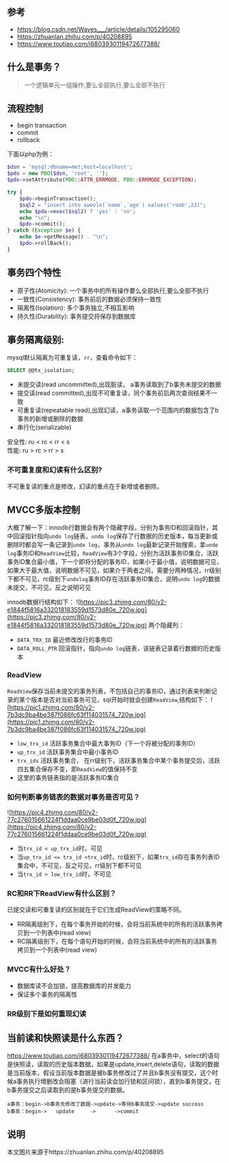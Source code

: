 ## 参考
- https://blog.csdn.net/Waves___/article/details/105295060
- https://zhuanlan.zhihu.com/p/40208895
- https://www.toutiao.com/i6803930119472677388/

## 什么是事务？
> 一个逻辑单元一组操作,要么全部执行,要么全部不执行

## 流程控制
- begin transaction
- commit
- rollback

下面以php为例：
```php
$dsn = 'mysql:dbname=met;host=localhost';
$pdo = new PDO($dsn, 'root', '');
$pdo->setAttribute(PDO::ATTR_ERRMODE, PDO::ERRMODE_EXCEPTION);

try {
    $pdo->beginTransaction();
    $sql2 = "insert into swoole(`name`,`age`) values('roob',23)";
    echo $pdo->exec($sql2) ? 'yes' : 'no';
    echo "\n";
    $pdo->commit();
} catch (Exception $e) {
    echo $e->getMessage() . "\n";
    $pdo->rollBack();
}
```

## 事务四个特性
- 原子性(Atomicity): 一个事务中的所有操作要么全部执行,要么全部不执行
- 一致性(Consistency): 事务前后的数据必须保持一致性
- 隔离性(Isolation): 多个事务独立,不相互影响
- 持久性(Durability): 事务提交将保存到数据库

## 事务隔离级别:
mysql默认隔离为可重复读，`rr`，查看命令如下：
```sql
SELECT @@tx_isolation;
```
- 未提交读(read uncommitted),出现脏读， a事务读取到了b事务未提交的数据
- 提交读(read committed),出现不可重复读，同个事务前后两次查询结果不一致
- 可重复读(repeatable read),出现幻读，a事务读取一个范围内的数据包含了b事务的新增或删除的数据
- 串行化(serializable)

安全性: ru < rc < rr < s  
性能: ru > rc > rr > s

### 不可重复度和幻读有什么区别?
不可重复读的重点是修改，幻读的重点在于新增或者删除。

## MVCC多版本控制
大概了解一下：innodb行数据会有两个隐藏字段，分别为事务ID和回滚指针，其中回滚指针指向`undo log`链表，`undo log`保存了行数据的历史版本，每当更新或删除时都会写一条记录到`undo log`，事务从`undo log`最新记录开始搜索，拿`undo log`事务ID和`ReadView`比较，`ReadView`有3个字段，分别为活跃事务ID集合，活跃事务ID集合最小值，下一个即将分配的事务ID，如果小于最小值，说明数据可见，如果大于最大值，说明数据不可见，如果介于两者之间，需要分两种情况，rr级别下都不可见，rc级别下`undolog`事务ID存在活跃事务ID集合，说明`undo log`的数据未提交，不可见，反之说明可见

innodb数据行结构如下：
![https://pic3.zhimg.com/80/v2-e1844f5816a332018183559d1573d80e_720w.jpg](https://pic3.zhimg.com/80/v2-e1844f5816a332018183559d1573d80e_720w.jpg)
两个隐藏列：
- `DATA_TRX_ID` 最近修改改行的事务ID
- `DATA_ROLL_PTR` 回滚指针，指向`undo log`链表，该链表记录着行数据的历史版本

### ReadView
`ReadView`保存当前未提交的事务列表，不包括自己的事务ID，通过列表来判断记录的某个版本是否对当前事务可见，sql开始时就会创建`ReadView`,结构如下：
![https://pic1.zhimg.com/80/v2-7b3dc9ba4be387f086fc63f114031574_720w.jpg](https://pic1.zhimg.com/80/v2-7b3dc9ba4be387f086fc63f114031574_720w.jpg)
- `low_trx_id` 活跃事务集合中最大事务ID（下一个将被分配的事务ID）
- `up_trx_id` 活跃事务集合中最小事务ID 
- `trx_ids`  活跃事务集合， 在rr级别下，活跃事务集合中某个事务提交后，活跃四五集合保存不变，即`ReadView`的值保持不变
- 这里的事务链表指的是活跃事务ID集合

### 如何判断事务链表的数据对事务是否可见？
![https://pic4.zhimg.com/80/v2-77c276015661224f1ddaa0ce9be03d0f_720w.jpg](https://pic4.zhimg.com/80/v2-77c276015661224f1ddaa0ce9be03d0f_720w.jpg)
- 当`trx_id < up_trx_id`时，可见
- 当`up_trx_id <= trx_id <trx_id`时，rc级别下，如果`trx_id`存在事务列表ID集合中，不可见，反之可见，rr级别下都不可见
- 当`trx_id > low_trx_id`时，不可见

### RC和RR下ReadView有什么区别？
已提交读和可重复读的区别就在于它们生成ReadView的策略不同。
- RR隔离级别下，在每个事务开始的时候，会将当前系统中的所有的活跃事务拷贝到一个列表中(read view) 
- RC隔离级别下，在每个语句开始的时候，会将当前系统中的所有的活跃事务拷贝到一个列表中(read view) 

### MVCC有什么好处？
- 数据库读不会加锁，提高数据库的并发能力
- 保证多个事务的隔离性

### RR级别下是如何重现幻读

## 当前读和快照读是什么东西？
https://www.toutiao.com/i6803930119472677388/
在a事务中，select的语句是快照读，读取的历史版本数据，如果是update,insert,delete语句，读取的数据是当前版本，假设当前版本数据是被b事务修改过了并且b事务没有提交，这个时候a事务执行增删改会阻塞（进行当前读会加行锁和区间锁），直到b事务提交，在b事务提交之后读取到的是b事务提交的数据。
```
a事务：begin->b事务先修改了数据->update->等待b事务提交->update success
b事务：begin->   update     ->      ->commit       
```



## 说明
本文图片来源于https://zhuanlan.zhihu.com/p/40208895
